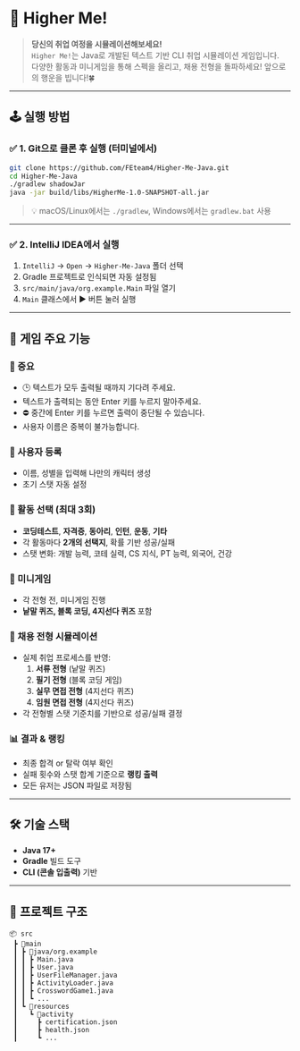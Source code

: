 # 💼 Higher Me!

> **당신의 취업 여정을 시뮬레이션해보세요!**  
> `Higher Me!`는 Java로 개발된 텍스트 기반 CLI 취업 시뮬레이션 게임입니다.  
> 다양한 활동과 미니게임을 통해 스펙을 올리고, 채용 전형을 돌파하세요!
> 앞으로의 행운을 빕니다!🍀

---

## 🕹️ 실행 방법

### ✅ 1. Git으로 클론 후 실행 (터미널에서)

```bash
git clone https://github.com/FEteam4/Higher-Me-Java.git
cd Higher-Me-Java
./gradlew shadowJar
java -jar build/libs/HigherMe-1.0-SNAPSHOT-all.jar
```

> 💡 macOS/Linux에서는 `./gradlew`, Windows에서는 `gradlew.bat` 사용

---

### ✅ 2. IntelliJ IDEA에서 실행

1. `IntelliJ` → `Open` → `Higher-Me-Java` 폴더 선택
2. Gradle 프로젝트로 인식되면 자동 설정됨
3. `src/main/java/org.example.Main` 파일 열기
4. `Main` 클래스에서 ▶ 버튼 눌러 실행

---

## 🌟 게임 주요 기능

### 📢 중요
- 🕒 텍스트가 모두 출력될 때까지 기다려 주세요.  
- 텍스트가 출력되는 동안 Enter 키를 누르지 말아주세요.
- ⛔ 중간에 Enter 키를 누르면 출력이 중단될 수 있습니다.
- 사용자 이름은 중복이 불가능합니다.

### 🎯 사용자 등록
- 이름, 성별을 입력해 나만의 캐릭터 생성
- 초기 스탯 자동 설정

### 🧠 활동 선택 (최대 3회)
- **코딩테스트**, **자격증**, **동아리**, **인턴**, **운동**, **기타** 
- 각 활동마다 **2개의 선택지**, 확률 기반 성공/실패
- 스탯 변화: 개발 능력, 코테 실력, CS 지식, PT 능력, 외국어, 건강 

### 🧩 미니게임
- 각 전형 전, 미니게임 진행
- **낱말 퀴즈, 블록 코딩, 4지선다 퀴즈** 포함

### 🧪 채용 전형 시뮬레이션
- 실제 취업 프로세스를 반영:
    1. **서류 전형** (낱말 퀴즈)
    2. **필기 전형** (블록 코딩 게임)
    3. **실무 면접 전형** (4지선다 퀴즈)
    4. **임원 면접 전형** (4지선다 퀴즈)
- 각 전형별 스탯 기준치를 기반으로 성공/실패 결정

### 📊 결과 & 랭킹
- 최종 합격 or 탈락 여부 확인
- 실패 횟수와 스탯 합계 기준으로 **랭킹 출력**
- 모든 유저는 JSON 파일로 저장됨

---

## 🛠 기술 스택

- **Java 17+**
- **Gradle** 빌드 도구
- **CLI (콘솔 입출력)** 기반

---

## 📁 프로젝트 구조

```
📦 src
 ┣ 📂main
 ┃ ┣ 📂java/org.example
 ┃ ┃ ┣ Main.java
 ┃ ┃ ┣ User.java
 ┃ ┃ ┣ UserFileManager.java
 ┃ ┃ ┣ ActivityLoader.java
 ┃ ┃ ┣ CrosswordGame1.java
 ┃ ┃ ┗ ...
 ┃ ┗ 📂resources
 ┃   ┗ 📂activity
 ┃     ┣ certification.json
 ┃     ┣ health.json
 ┃     ┗ ...
```

